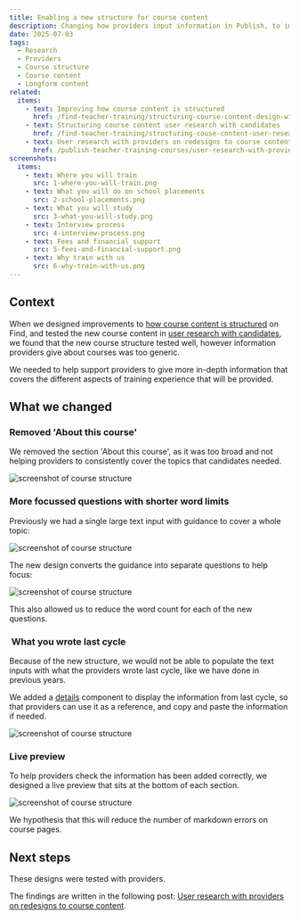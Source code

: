 ```yaml
---
title: Enabling a new structure for course content
description: Changing how providers input information in Publish, to improve the courses pages on Find.
date: 2025-07-03
tags:
  - Research
  - Providers
  - Course structure
  - Course content
  - Longform content
related:
  items:
    - text: Improving how course content is structured
      href: /find-teacher-training/structuring-course-content-design-with-candidates/
    - text: Structuring course content user research with candidates
      href: /find-teacher-training/structuring-couse-content-user-research-with-candidates/
    - text: User research with providers on redesigns to course content
      href: /publish-teacher-training-courses/user-research-with-provider-on-redesigns-to-course-content/
screenshots:
  items:
    - text: Where you will train
      src: 1-where-you-will-train.png
    - text: What you will do on school placements
      src: 2-school-placements.png
    - text: What you will study
      src: 3-what-you-will-study.png
    - text: Interview process
      src: 4-interview-process.png
    - text: Fees and financial support
      src: 5-fees-and-financial-support.png
    - text: Why train with us
      src: 6-why-train-with-us.png
---
```


## Context

When we designed improvements to [how course content is structured](/find-teacher-training/structuring-course-content-design-with-candidates/) on Find, and tested the new course content in [user research with candidates](/find-teacher-training/structuring-couse-content-user-research-with-candidates/), we found that the new course structure tested well, however information providers give about courses was too generic.

We needed to help support providers to give more in-depth information that covers the different aspects of training experience that will be provided.

## What we changed

### Removed 'About this course'

We removed the section 'About this course', as it was too broad and not helping providers to consistently cover the topics that candidates needed.

![screenshot of course structure](about-this-course-old.png)

### More focussed questions with shorter word limits

Previously we had a single large text input with guidance to cover a whole topic:

![screenshot of course structure](fees-and-financial-support-old.png)

The new design converts the guidance into separate questions to help focus:

![screenshot of course structure](fees-and-financial-support-new.png)

This also allowed us to reduce the word count for each of the new questions.

###  What you wrote last cycle

Because of the new structure, we would not be able to populate the text inputs with what the providers wrote last cycle, like we have done in previous years.

We added a [details](https://design-system.service.gov.uk/components/details/) component to display the information from last cycle, so that providers can use it as a reference, and copy and paste the information if needed.

![screenshot of course structure](last-cycle-new.png)

### Live preview

To help providers check the information has been added correctly, we designed a live preview that sits at the bottom of each section.

![screenshot of course structure](live-preview-new.png)

We hypothesis that this will reduce the number of markdown errors on course pages.

## Next steps

These designs were tested with providers.

The findings are written in the following post: [User research with providers on redesigns to course content](/publish-teacher-training-courses/user-research-with-provider-on-redesigns-to-course-content/).
